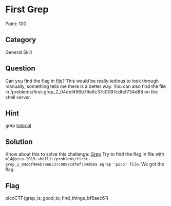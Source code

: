 # First Grep

Point: 100

## Category

General Skill

## Question

Can you find the flag in [file](https://2019shell1.picoctf.com/static/458ae91cb23746189bf490f0c8d9a919/file)? This would be really tedious to look through manually, something tells me there is a better way. You can also find the file in /problems/first-grep_2_04dbf496b78e6c37c0097cdfef734d88 on the shell server.

## Hint

grep [tutorial](https://ryanstutorials.net/linuxtutorial/grep.php)

## Solution

Know about this to solve this challenge: [Grep](https://ryanstutorials.net/linuxtutorial/grep.php)
Try to find the flag in file with `m14@pico-2019-shell1:/problems/first-grep_2_04dbf496b78e6c37c0097cdfef734d88$ egrep 'pico' file`. We got the flag.

## Flag

picoCTF{grep_is_good_to_find_things_bf6aec61}